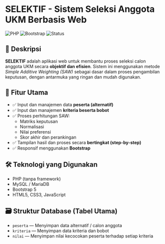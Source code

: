# SELEKTIF - Sistem Seleksi Anggota UKM Berbasis Web

![PHP](https://img.shields.io/badge/built%20with-PHP-blue)
![Bootstrap](https://img.shields.io/badge/UI-Bootstrap-blueviolet)
![Status](https://img.shields.io/badge/status-development-success)

## 📌 Deskripsi

**SELEKTIF** adalah aplikasi web untuk membantu proses seleksi calon anggota UKM secara **objektif dan efisien**. Sistem ini menggunakan metode _Simple Additive Weighting (SAW)_ sebagai dasar dalam proses pengambilan keputusan, dengan antarmuka yang ringan dan mudah digunakan.

## 🎯 Fitur Utama

- ✅ Input dan manajemen data **peserta (alternatif)**
- ✅ Input dan manajemen **kriteria beserta bobot**
- ✅ Proses perhitungan SAW:
  - Matriks keputusan
  - Normalisasi
  - Nilai preferensi
  - Skor akhir dan perankingan
- ✅ Tampilan hasil dan proses secara **bertingkat (step-by-step)**
- ✅ Responsif menggunakan **Bootstrap**

## 🛠️ Teknologi yang Digunakan

- PHP (tanpa framework)
- MySQL / MariaDB
- Bootstrap 5
- HTML5, CSS3, JavaScript

## 🗃️ Struktur Database (Tabel Utama)

- `peserta` — Menyimpan data alternatif / calon anggota
- `kriteria` — Menyimpan data kriteria dan bobot
- `nilai` — Menyimpan nilai kecocokan peserta terhadap setiap kriteria
